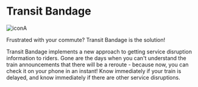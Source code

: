 # Transit Bandage

![iconA](https://github.com/conradbooker/real-stats/assets/72096610/56c90e2d-4846-482d-8011-55866be31957)

Frustrated with your commute? Transit Bandage is the solution!

Transit Bandage implements a new approach to getting service disruption information to riders. Gone are the days when you can't understand the train announcements that there will be a reroute - because now, you can check it on your phone in an instant! Know immediately if your train is delayed, and know immediately if there are other service disruptions.
